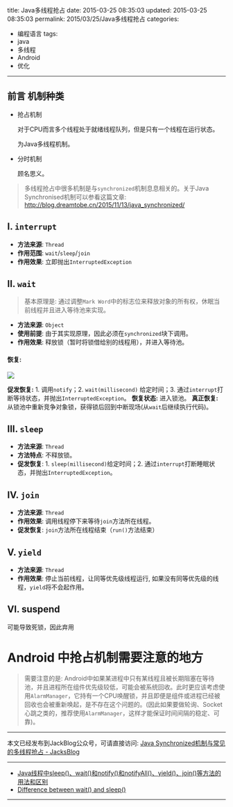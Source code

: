 title: Java多线程抢占
date: 2015-03-25 08:35:03
updated: 2015-03-25 08:35:03
permalink: 2015/03/25/Java多线程抢占
categories:
- 编程语言
tags:
- java
- 多线程
- Android
- 优化

---

## 前言 机制种类

- 抢占机制

	对于CPU而言多个线程处于就绪线程队列，但是只有一个线程在运行状态。

	为Java多线程机制。

- 分时机制

	顾名思义。

<!--more-->

> 多线程抢占中很多机制是与`synchronized`机制息息相关的。关于Java Synchronised机制可以参看这篇文章: http://blog.dreamtobe.cn/2015/11/13/java_synchronized/

## I. `interrupt`

- **方法来源**: `Thread`
- **作用范围**: `wait`/`sleep`/`join`
- **作用效果**: 立即抛出`InterruptedException`

## II. `wait`

> 基本原理是: 通过调整`Mark Word`中的标志位来释放对象的所有权，休眠当前线程并且进入等待池来实现。

- **方法来源**: `Object`
- **使用前提**: 由于其实现原理，因此必须在`synchronized`块下调用。
- **作用效果**: 释放锁（暂时将锁借给别的线程用），并进入等待池。

#### 恢复:

![](/img/javathread-1.png)

**促发恢复:** 1. 调用`notify`；2. `wait(millisecond)` 给定时间；3. 通过`interrupt`打断等待状态，并抛出`InterruptedException`。
**恢复状态:** 进入锁池。
**真正恢复:** 从锁池中重新竞争对象锁，获得锁后回到中断现场(从`wait`后继续执行代码)。

## III. `sleep`

- **方法来源**: `Thread`
- **方法特点**: 不释放锁。
- **促发恢复**: 1. `sleep(millisecond)`给定时间；2. 通过`interrupt`打断睡眠状态，并抛出`InterruptedException`。

## IV. `join`

- **方法来源**: `Thread`
- **作用效果**: 调用线程停下来等待`join`方法所在线程。
- **促发恢复**: `join`方法所在线程结束（`run()`方法结束）

## V. `yield`

- **方法来源**: `Thread`
- **作用效果**: 停止当前线程，让同等优先级线程运行, 如果没有同等优先级的线程，`yield`将不会起作用。

## VI. suspend
可能导致死锁，因此弃用

# Android 中抢占机制需要注意的地方

> 需要注意的是: Android中如果某进程中只有某线程且被长期阻塞在等待池，并且进程所在组件优先级较低，可能会被系统回收。此时更应该考虑使用`AlarmManager`，它持有一个CPU唤醒锁，并且即便是组件或进程已经被回收也会被重新唤起，是不存在这个问题的。(因此如果要做轮询、Socket心跳之类的，推荐使用`AlarmManager`，这样才能保证时间间隔的稳定、可靠)。


---

本文已经发布到JackBlog公众号，可请直接访问: [Java Synchronized机制与常见的多线程抢占 - JacksBlog](https://mp.weixin.qq.com/s?__biz=MzIyMjQxMzAzOA==&mid=2247483673&idx=1&sn=cc20b1149e9ffed649dd00d8737e6a08)

---

- [Java线程中sleep()、wait()和notify()和notifyAll()、yield()、join()等方法的用法和区别](http://zheng12tian.iteye.com/blog/1233638)
- [Difference between wait() and sleep()](http://stackoverflow.com/questions/1036754/difference-between-wait-and-sleep)

---
